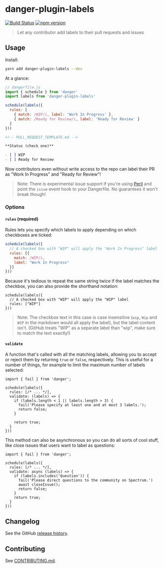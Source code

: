 # danger-plugin-labels

[![Build Status](https://travis-ci.org/withspectrum/danger-plugin-labels.svg?branch=master)](https://travis-ci.org/withspectrum/danger-plugin-labels)
[![npm version](https://badge.fury.io/js/danger-plugin-labels.svg)](https://badge.fury.io/js/danger-plugin-labels)

> Let any contributor add labels to their pull requests and issues

## Usage

Install:

```sh
yarn add danger-plugin-labels --dev
```

At a glance:

```js
// dangerfile.js
import { schedule } from 'danger'
import labels from 'danger-plugin-labels'

schedule(labels({
  rules: [
    { match: /WIP/i, label: 'Work In Progress' },
    { match: /Ready for Review/i, label: 'Ready for Review' }
  ]
}))
```

```markdown
<!-- PULL_REQUEST_TEMPLATE.md -->

**Status (check one)**

- [ ] WIP
- [ ] Ready for Review
```

Now contributors even without write access to the repo can label their PR as "Work In Progress" and "Ready for Review"!

> Note: There is experimental issue support if you're using [Peril](https://github.com/danger/peril) and point the `issue` event hook to your Dangerfile. No guarantees it won't break though!

### Options

#### `rules` (required)

Rules lets you specify which labels to apply depending on which checkboxes are ticked:

```js
schedule(labels({
  // A checked box with "WIP" will apply the "Work In Progress" label
  rules: [{
    match: /WIP/i,
    label: "Work In Progress"
  }]
}))
```

Because it's tedious to repeat the same string twice if the label matches the checkbox, you can also provide the shorthand notation:

```
schedule(labels({
  // A checked box with "WIP" will apply the "WIP" label
  rules: ["WIP"]
}))
```

> Note: The checkbox text in this case is case insensitive (`wip`, `Wip` and `WIP` in the markdown would all apply the label), but the label content isn't. (GitHub treats "WIP" as a separate label than "wip", make sure to match the text exactly!)

#### `validate`

A function that's called with all the matching labels, allowing you to accept or reject them by returnng `true` or `false`, respectively. This is useful for a number of things, for example to limit the maximum number of labels selected:


```
import { fail } from 'danger';

schedule(labels({
  rules: [/* ... */],
  validate: (labels) => {
    if (labels.length < 1 || labels.length > 3) {
      fail('Please specify at least one and at most 3 labels.');
      return false;
    }

    return true;
  }
}))
```

This method can also be asynchronous so you can do all sorts of cool stuff, like close issues that users want to label as questions:

```
import { fail } from 'danger';

schedule(labels({
  rules: [/* ... */],
  validate: async (labels) => {
    if (labels.includes('Question')) {
      fail('Please direct questions to the community on Spectrum.')
      await closeIssue();
      return false;
    }
    return true;
  }
}))
```

## Changelog

See the GitHub [release history](https://github.com/withspectrum/danger-plugin-labels/releases).

## Contributing

See [CONTRIBUTING.md](CONTRIBUTING.md).
